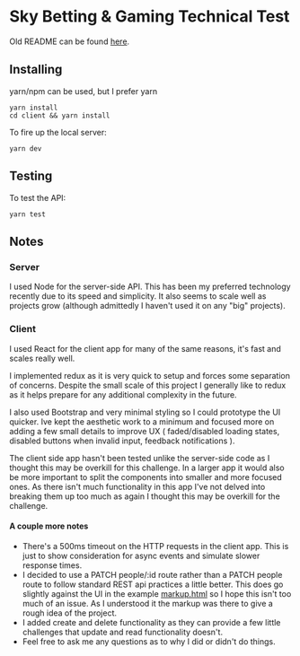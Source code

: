 # Sky Betting & Gaming Technical Test

Old README can be found [here](__README.md).


## Installing

yarn/npm can be used, but I prefer yarn

```
yarn install
cd client && yarn install
```

To fire up the local server:

```
yarn dev
```


## Testing

To test the API:

```
yarn test
```


## Notes

### Server
I used Node for the server-side API. This has been my preferred technology recently due to its speed and simplicity. It also seems to scale well as projects grow (although admittedly I haven't used it on any "big" projects).


### Client
I used React for the client app for many of the same reasons, it's fast and scales really well.

I implemented redux as it is very quick to setup and forces some separation of concerns. Despite the small scale of this project I generally like to redux as it helps prepare for any additional complexity in the future.

I also used Bootstrap and very minimal styling so I could prototype the UI quicker. Ive kept the aesthetic work to a minimum and focused more on adding a few small details to improve UX ( faded/disabled loading states, disabled buttons when invalid input, feedback notifications ).

The client side app hasn't been tested unlike the server-side code as I thought this may be overkill for this challenge. In a larger app it would also be more important to split the components into smaller and more focused ones. As there isn't much functionality in this app I've not delved into breaking them up too much as again I thought this may be overkill for the challenge.


#### A couple more notes
* There's a 500ms timeout on the HTTP requests in the client app. This is just to show consideration for async events and simulate slower response times.
* I decided to use a PATCH people/:id route rather than a PATCH people route to follow standard REST api practices a little better. This does go slightly against the UI in the example [markup.html](markup.html) so I hope this isn't too much of an issue. As I understood it the markup was there to give a rough idea of the project.
* I added create and delete functionality as they can provide a few little challenges that update and read functionality doesn't.
* Feel free to ask me any questions as to why I did or didn't do things.

